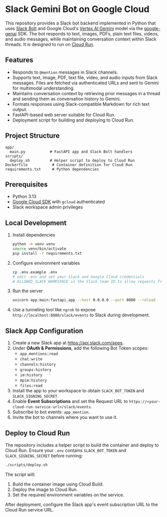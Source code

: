 # Slack Gemini Bot on Google Cloud

This repository provides a Slack bot backend implemented in Python that uses [Slack Bolt](https://slack.dev/bolt-python) and Google Cloud's [Vertex AI Gemini](https://cloud.google.com/vertex-ai) model via the [google-genai](https://pypi.org/project/google-genai/) SDK. The bot responds to text, images, PDFs, plain text files, videos, and audio messages, while maintaining conversation context within Slack threads. It is designed to run on [Cloud Run](https://cloud.google.com/run).

## Features
- Responds to `@mention` messages in Slack channels.
- Supports text, image, PDF, text file, video, and audio inputs from Slack messages. Files are fetched via authenticated URLs and sent to Gemini for multimodal understanding.
- Maintains conversation context by retrieving prior messages in a thread and sending them as conversation history to Gemini.
- Formats responses using Slack-compatible Markdown for rich text output.
- FastAPI-based web server suitable for Cloud Run.
- Deployment script for building and deploying to Cloud Run.

## Project Structure
```
app/
  main.py           # FastAPI app and Slack Bolt handlers
scripts/
  deploy.sh         # Helper script to deploy to Cloud Run
Dockerfile           # Container definition for Cloud Run
requirements.txt     # Python dependencies
```

## Prerequisites
- Python 3.13
- [Google Cloud SDK](https://cloud.google.com/sdk) with `gcloud` authenticated
- Slack workspace admin privileges

## Local Development
1. Install dependencies
   ```bash
   python -m venv venv
   source venv/bin/activate
   pip install -r requirements.txt
   ```
2. Configure environment variables
   ```bash
   cp .env.example .env
   # edit .env and set your Slack and Google Cloud credentials
   # ALLOWED_SLACK_WORKSPACE is the Slack team ID to allow requests from
   ```
3. Run the server
   ```bash
   uvicorn app.main:fastapi_app --host 0.0.0.0 --port 8080 --reload
   ```
4. Use a tunneling tool like `ngrok` to expose `http://localhost:8080/slack/events` to Slack during development.

## Slack App Configuration
1. Create a new Slack app at <https://api.slack.com/apps>.
2. Under **OAuth & Permissions**, add the following Bot Token scopes:
   - `app_mentions:read`
   - `chat:write`
   - `channels:history`
   - `groups:history`
   - `im:history`
   - `mpim:history`
   - `files:read`
3. Install the app to your workspace to obtain `SLACK_BOT_TOKEN` and `SLACK_SIGNING_SECRET`.
4. Enable **Event Subscriptions** and set the Request URL to `https://<your-cloud-run-service-url>/slack/events`.
5. Subscribe to bot events: `app_mention`.
6. Invite the bot to channels where you want to use it.

## Deploy to Cloud Run
The repository includes a helper script to build the container and deploy to Cloud Run. Ensure your `.env` contains `SLACK_BOT_TOKEN` and `SLACK_SIGNING_SECRET` before running:

```bash
./scripts/deploy.sh
```

The script will:
1. Build the container image using Cloud Build.
2. Deploy the image to Cloud Run.
3. Set the required environment variables on the service.

After deployment, configure the Slack app's event subscription URL to the Cloud Run service URL.
